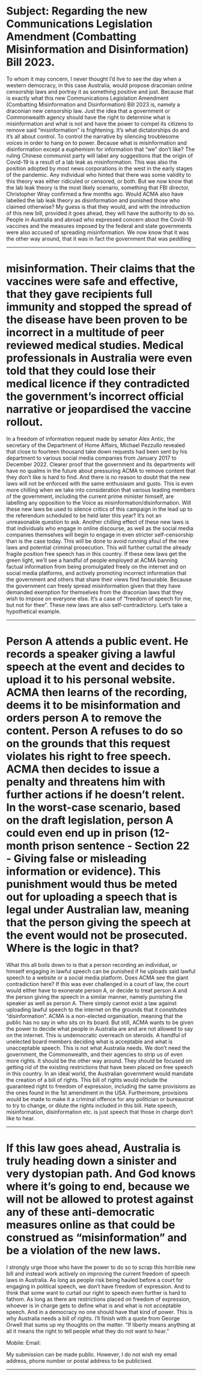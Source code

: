 # Subject: Regarding the new Communications Legislation Amendment (Combatting Misinformation and Disinformation) Bill 2023.
 To whom it may concern,
 I never thought I’d live to see the day when a western democracy, in this case Australia, would propose draconian online censorship laws and portray it as something positive and just. Because that is exactly what this new Communications Legislation Amendment (Combatting Misinformation and Disinformation) Bill 2023 is, namely a draconian new censorship law.
 Just the idea that a government or Commonwealth agency should have the right to determine what is misinformation and what is not and have the power to compel its citizens to remove said “misinformation” is frightening. It’s what dictatorships do and it’s all about control. To control the narrative by silencing troublesome voices in order to hang on to power. 
 Because what is misinformation and disinformation except a euphemism for information that “we” don’t like?
 The ruling Chinese communist party will label any suggestions that the origin of Covid-19 is a result of a lab leak as misinformation. This was also the position adopted by most news corporations in the west in the early stages of the pandemic. Any individual who hinted that there was some validity to this theory was either ridiculed or censored, or both. But we now know that the lab leak theory is the most likely scenario, something that FBI director, Christopher Wray confirmed a few months ago. 
 Would ACMA also have labelled the lab leak theory as disinformation and punished those who claimed otherwise? My guess is that they would, and with the introduction of this new bill, provided it goes ahead, they will have the authority to do so. 
 People in Australia and abroad who expressed concern about the Covid-19 vaccines and the measures imposed by the federal and state governments were also accused of spreading misinformation. We now know that it was the other way around, that it was in fact the government that was peddling


-----

# misinformation. Their claims that the vaccines were safe and effective, that they gave recipients full immunity and stopped the spread of the disease have been proven to be incorrect in a multitude of peer reviewed medical studies. Medical professionals in Australia were even told that they could lose their medical licence if they contradicted the government’s incorrect official narrative or jeopardised the vaccine rollout. 
 In a freedom of information request made by senator Alex Antic, the secretary of the Department of Home Affairs, Michael Pezzullo revealed that close to fourteen thousand take down requests had been sent by his department to various social media companies from January 2017 to December 2022. Clearer proof that the government and its departments will have no qualms in the future about pressuring ACMA to remove content that they don’t like is hard to find. And there is no reason to doubt that the new laws will not be enforced with the same enthusiasm and gusto. 
 This is even more chilling when we take into consideration that various leading members of the government, including the current prime minister himself, are labelling any opposition to the Voice as misinformation/disinformation. Will these new laws be used to silence critics of this campaign in the lead up to the referendum scheduled to be held later this year? It’s not an unreasonable question to ask. 
 Another chilling effect of these new laws is that individuals who engage in online discourse, as well as the social media companies themselves will begin to engage in even stricter self-censorship than is the case today. This will be done to avoid running afoul of the new laws and potential criminal prosecution. This will further curtail the already fragile position free speech has in this country.
 If these new laws get the green light, we’ll see a handful of people employed at ACMA banning factual information from being promulgated freely on the internet and on social media platforms, and actively promoting incorrect information that the government and others that share their views find favourable. Because the government can freely spread misinformation given that they have demanded exemption for themselves from the draconian laws that they wish to impose on everyone else. It’s a case of “freedom of speech for me, but not for thee”. 
 These new laws are also self-contradictory. Let’s take a hypothetical example.


-----

# Person A attends a public event. He records a speaker giving a lawful speech at the event and decides to upload it to his personal website. ACMA then learns of the recording, deems it to be misinformation and orders person A to remove the content. Person A refuses to do so on the grounds that this request violates his right to free speech. ACMA then decides to issue a penalty and threatens him with further actions if he doesn’t relent. In the worst-case scenario, based on the draft legislation, person A could even end up in prison (12-month prison sentence - Section 22 - Giving false or misleading information or evidence). This punishment would thus be meted out for uploading a speech that is legal under Australian law, meaning that the person giving the speech at the event would not be prosecuted. Where is the logic in that? 
 What this all boils down to is that a person recording an individual, or himself engaging in lawful speech can be punished if he uploads said lawful speech to a website or a social media platform. Does ACMA see the giant contradiction here? If this was ever challenged in a court of law, the court would either have to exonerate person A, or decide to treat person A and the person giving the speech in a similar manner, namely punishing the speaker as well as person A. There simply cannot exist a law against uploading lawful speech to the internet on the grounds that it constitutes “disinformation”. 
 ACMA is a non-elected organisation, meaning that the public has no say in who sits on its board. But still, ACMA wants to be given the power to decide what people in Australia are and are not allowed to say on the internet. This is undemocratic overreach on steroids. A handful of unelected board members deciding what is acceptable and what is unacceptable speech. This is not what Australia needs. We don’t need the government, the Commonwealth, and their agencies to strip us of even more rights. It should be the other way around. They should be focused on getting rid of the existing restrictions that have been placed on free speech in this country.
 In an ideal world, the Australian government would mandate the creation of a bill of rights. This bill of rights would include the guaranteed right to freedom of expression, including the same provisions as the ones found in the 1st amendment in the USA. Furthermore, provisions would be made to make it a criminal offence for any politician or bureaucrat to try to change, or dilute the rights included in this bill. Hate speech, misinformation, disinformation etc. is just speech that those in charge don’t like to hear. 


-----

# If this law goes ahead, Australia is truly heading down a sinister and very dystopian path. And God knows where it’s going to end, because we will not be allowed to protest against any of these anti-democratic measures online as that could be construed as “misinformation” and be a violation of the new laws. 
 I strongly urge those who have the power to do so to scrap this horrible new bill and instead work actively on improving the current freedom of speech laws in Australia. As long as people risk being hauled before a court for engaging in political speech, we don’t have freedom of expression. And to think that some want to curtail our right to speech even further is hard to fathom. As long as there are restrictions placed on freedom of expression, whoever is in charge gets to define what is and what is not acceptable speech. And in a democracy no one should have that kind of power. This is why Australia needs a bill of rights. 
 I’ll finish with a quote from George Orwell that sums up my thoughts on the matter. 
 “If liberty means anything at all it means the right to tell people what they do not want to hear.”

 Mobile:
 Email:

 My submission can be made public. However, I do not wish my email address, phone number or postal address to be publicised.


-----

